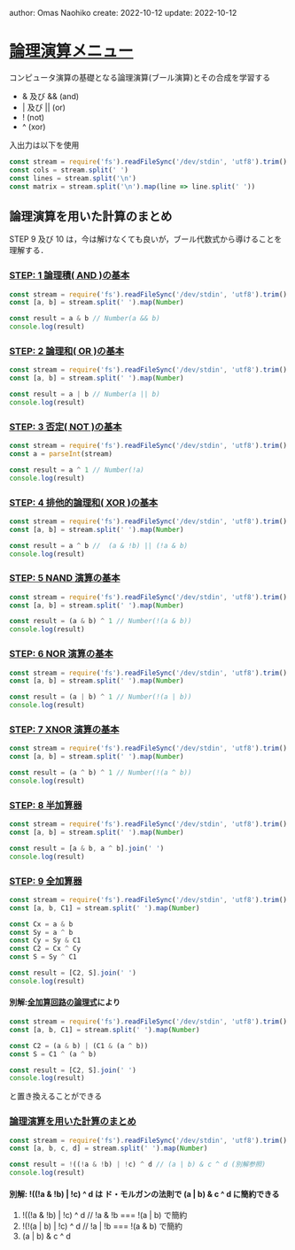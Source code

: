 author: Omas Naohiko
create: 2022-10-12
update: 2022-10-12

# [論理演算メニュー](https://paiza.jp/works/mondai/logical_operation/problem_index?language_uid=javascript)

コンピュータ演算の基礎となる論理演算(ブール演算)とその合成を学習する

- & 及び && (and)
- | 及び || (or)
- ! (not)
- ^ (xor)

入出力は以下を使用
```js
const stream = require('fs').readFileSync('/dev/stdin', 'utf8').trim()
const cols = stream.split(' ')
const lines = stream.split('\n')
const matrix = stream.split('\n').map(line => line.split(' '))
```


## 論理演算を用いた計算のまとめ

STEP 9 及び 10 は，今は解けなくても良いが，ブール代数式から導けることを理解する．

### [STEP: 1 論理積( AND )の基本](https://paiza.jp/works/mondai/logical_operation/logical_operation__basic_step1/edit?language_uid=javascript)

```js
const stream = require('fs').readFileSync('/dev/stdin', 'utf8').trim()
const [a, b] = stream.split(' ').map(Number)

const result = a & b // Number(a && b)
console.log(result)
```



### [STEP: 2 論理和( OR )の基本](https://paiza.jp/works/mondai/logical_operation/logical_operation__basic_step2/edit?language_uid=javascript)

```js
const stream = require('fs').readFileSync('/dev/stdin', 'utf8').trim()
const [a, b] = stream.split(' ').map(Number)

const result = a | b // Number(a || b)
console.log(result)

```

### [STEP: 3 否定( NOT )の基本](https://paiza.jp/works/mondai/logical_operation/logical_operation__basic_step3/edit?language_uid=javascript)

```js
const stream = require('fs').readFileSync('/dev/stdin', 'utf8').trim()
const a = parseInt(stream)

const result = a ^ 1 // Number(!a)
console.log(result)

```

### [STEP: 4 排他的論理和( XOR )の基本](https://paiza.jp/works/mondai/logical_operation/logical_operation__basic_step4/edit?language_uid=javascript)

```js
const stream = require('fs').readFileSync('/dev/stdin', 'utf8').trim()
const [a, b] = stream.split(' ').map(Number)

const result = a ^ b //  (a & !b) || (!a & b)
console.log(result)

```

###  [STEP: 5 NAND 演算の基本](https://paiza.jp/works/mondai/logical_operation/logical_operation__basic_step5/edit?language_uid=javascript)

```js
const stream = require('fs').readFileSync('/dev/stdin', 'utf8').trim()
const [a, b] = stream.split(' ').map(Number)

const result = (a & b) ^ 1 // Number(!(a & b))
console.log(result)
```

### [STEP: 6 NOR 演算の基本](https://paiza.jp/works/mondai/logical_operation/logical_operation__basic_step6/edit?language_uid=javascript)

```js
const stream = require('fs').readFileSync('/dev/stdin', 'utf8').trim()
const [a, b] = stream.split(' ').map(Number)

const result = (a | b) ^ 1 // Number(!(a | b))
console.log(result)
```

### [STEP: 7 XNOR 演算の基本](https://paiza.jp/works/mondai/logical_operation/logical_operation__basic_step7/edit?language_uid=javascript)

```js
const stream = require('fs').readFileSync('/dev/stdin', 'utf8').trim()
const [a, b] = stream.split(' ').map(Number)

const result = (a ^ b) ^ 1 // Number(!(a ^ b))
console.log(result)
```

### [STEP: 8 半加算器](https://paiza.jp/works/mondai/logical_operation/logical_operation__basic_step8/edit?language_uid=javascript)

```js
const stream = require('fs').readFileSync('/dev/stdin', 'utf8').trim()
const [a, b] = stream.split(' ').map(Number)

const result = [a & b, a ^ b].join(' ')
console.log(result)

```

### [STEP: 9 全加算器](https://paiza.jp/works/mondai/logical_operation/logical_operation__basic_step9/edit?language_uid=javascript)

```js
const stream = require('fs').readFileSync('/dev/stdin', 'utf8').trim()
const [a, b, C1] = stream.split(' ').map(Number)

const Cx = a & b
const Sy = a ^ b
const Cy = Sy & C1
const C2 = Cx ^ Cy
const S = Sy ^ C1

const result = [C2, S].join(' ')
console.log(result)
```

#### 別解:[全加算回路の論理式](https://eng.kice.tokyo/logic/adder/)により

```js
const stream = require('fs').readFileSync('/dev/stdin', 'utf8').trim()
const [a, b, C1] = stream.split(' ').map(Number)

const C2 = (a & b) | (C1 & (a ^ b))
const S = C1 ^ (a ^ b)

const result = [C2, S].join(' ')
console.log(result)
``` 
と置き換えることができる


### [論理演算を用いた計算のまとめ](https://paiza.jp/works/mondai/logical_operation/logical_operation__basic_boss/edit?language_uid=javascript)

```js
const stream = require('fs').readFileSync('/dev/stdin', 'utf8').trim()
const [a, b, c, d] = stream.split(' ').map(Number)

const result = !((!a & !b) | !c) ^ d // (a | b) & c ^ d (別解参照)
console.log(result)
```
#### 別解: !((!a & !b) | !c) ^ d は ド・モルガンの法則で (a | b) & c ^ d に簡約できる

1. !((!a & !b) | !c) ^ d  // !a & !b === !(a | b) で簡約
2. !(!(a | b) | !c) ^ d   // !a | !b === !(a & b) で簡約
3. (a | b) & c ^ d
